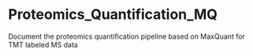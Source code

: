 # Proteomics_Quantification_MQ
Document the proteomics quantification pipeline based on MaxQuant for TMT labeled MS data
